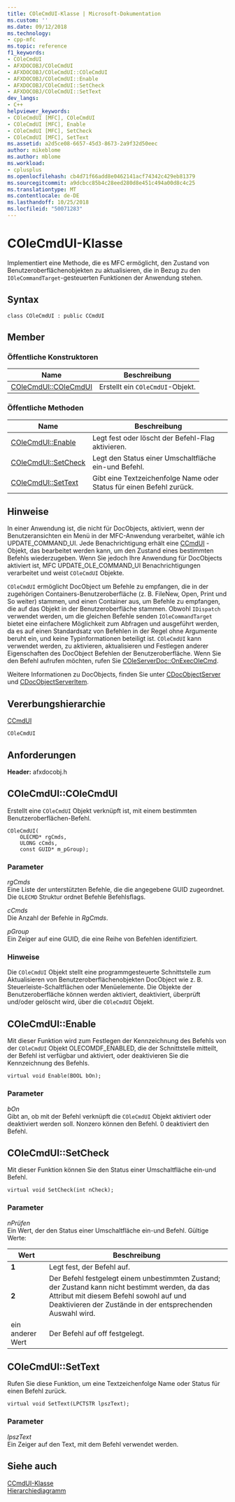 ```yaml
---
title: COleCmdUI-Klasse | Microsoft-Dokumentation
ms.custom: ''
ms.date: 09/12/2018
ms.technology:
- cpp-mfc
ms.topic: reference
f1_keywords:
- COleCmdUI
- AFXDOCOBJ/COleCmdUI
- AFXDOCOBJ/COleCmdUI::COleCmdUI
- AFXDOCOBJ/COleCmdUI::Enable
- AFXDOCOBJ/COleCmdUI::SetCheck
- AFXDOCOBJ/COleCmdUI::SetText
dev_langs:
- C++
helpviewer_keywords:
- COleCmdUI [MFC], COleCmdUI
- COleCmdUI [MFC], Enable
- COleCmdUI [MFC], SetCheck
- COleCmdUI [MFC], SetText
ms.assetid: a2d5ce08-6657-45d3-8673-2a9f32d50eec
author: mikeblome
ms.author: mblome
ms.workload:
- cplusplus
ms.openlocfilehash: cb4d71f66add8e0462141acf74342c429eb81379
ms.sourcegitcommit: a9dcbcc85b4c28eed280d8e451c494a00d8c4c25
ms.translationtype: MT
ms.contentlocale: de-DE
ms.lasthandoff: 10/25/2018
ms.locfileid: "50071283"
---
```

# <a name="colecmdui-class"></a>COleCmdUI-Klasse

Implementiert eine Methode, die es MFC ermöglicht, den Zustand von Benutzeroberflächenobjekten zu aktualisieren, die in Bezug zu den `IOleCommandTarget`-gesteuerten Funktionen der Anwendung stehen.

## <a name="syntax"></a>Syntax

```
class COleCmdUI : public CCmdUI
```

## <a name="members"></a>Member

### <a name="public-constructors"></a>Öffentliche Konstruktoren

|Name|Beschreibung|
|----------|-----------------|
|[COleCmdUI::COleCmdUI](#colecmdui)|Erstellt ein `COleCmdUI`-Objekt.|

### <a name="public-methods"></a>Öffentliche Methoden

|Name|Beschreibung|
|----------|-----------------|
|[COleCmdUI::Enable](#enable)|Legt fest oder löscht der Befehl-Flag aktivieren.|
|[COleCmdUI::SetCheck](#setcheck)|Legt den Status einer Umschaltfläche ein-und Befehl.|
|[COleCmdUI::SetText](#settext)|Gibt eine Textzeichenfolge Name oder Status für einen Befehl zurück.|

## <a name="remarks"></a>Hinweise

In einer Anwendung ist, die nicht für DocObjects, aktiviert, wenn der Benutzeransichten ein Menü in der MFC-Anwendung verarbeitet, wähle ich UPDATE_COMMAND_UI. Jede Benachrichtigung erhält eine [CCmdUI](../../mfc/reference/ccmdui-class.md) -Objekt, das bearbeitet werden kann, um den Zustand eines bestimmten Befehls wiederzugeben. Wenn Sie jedoch Ihre Anwendung für DocObjects aktiviert ist, MFC UPDATE_OLE_COMMAND_UI Benachrichtigungen verarbeitet und weist `COleCmdUI` Objekte.

`COleCmdUI` ermöglicht DocObject um Befehle zu empfangen, die in der zugehörigen Containers-Benutzeroberfläche (z. B. FileNew, Open, Print und So weiter) stammen, und einen Container aus, um Befehle zu empfangen, die auf das Objekt in der Benutzeroberfläche stammen. Obwohl `IDispatch` verwendet werden, um die gleichen Befehle senden `IOleCommandTarget` bietet eine einfachere Möglichkeit zum Abfragen und ausgeführt werden, da es auf einen Standardsatz von Befehlen in der Regel ohne Argumente beruht ein, und keine Typinformationen beteiligt ist. `COleCmdUI` kann verwendet werden, zu aktivieren, aktualisieren und Festlegen anderer Eigenschaften des DocObject Befehlen der Benutzeroberfläche. Wenn Sie den Befehl aufrufen möchten, rufen Sie [COleServerDoc::OnExecOleCmd](../../mfc/reference/coleserverdoc-class.md#onexecolecmd).

Weitere Informationen zu DocObjects, finden Sie unter [CDocObjectServer](../../mfc/reference/cdocobjectserver-class.md) und [CDocObjectServerItem](../../mfc/reference/cdocobjectserveritem-class.md).

## <a name="inheritance-hierarchy"></a>Vererbungshierarchie

[CCmdUI](../../mfc/reference/ccmdui-class.md)

`COleCmdUI`

## <a name="requirements"></a>Anforderungen

**Header:** afxdocobj.h

##  <a name="colecmdui"></a>  COleCmdUI::COleCmdUI

Erstellt eine `COleCmdUI` Objekt verknüpft ist, mit einem bestimmten Benutzeroberflächen-Befehl.

```
COleCmdUI(
    OLECMD* rgCmds,
    ULONG cCmds,
    const GUID* m_pGroup);
```

### <a name="parameters"></a>Parameter

*rgCmds*<br/>
Eine Liste der unterstützten Befehle, die die angegebene GUID zugeordnet. Die `OLECMD` Struktur ordnet Befehle Befehlsflags.

*cCmds*<br/>
Die Anzahl der Befehle in *RgCmds*.

*pGroup*<br/>
Ein Zeiger auf eine GUID, die eine Reihe von Befehlen identifiziert.

### <a name="remarks"></a>Hinweise

Die `COleCmdUI` Objekt stellt eine programmgesteuerte Schnittstelle zum Aktualisieren von Benutzeroberflächenobjekten DocObject wie z. B. Steuerleiste-Schaltflächen oder Menüelemente. Die Objekte der Benutzeroberfläche können werden aktiviert, deaktiviert, überprüft und/oder gelöscht wird, über die `COleCmdUI` Objekt.

##  <a name="enable"></a>  COleCmdUI::Enable

Mit dieser Funktion wird zum Festlegen der Kennzeichnung des Befehls von der `COleCmdUI` Objekt OLECOMDF_ENABLED, die der Schnittstelle mitteilt, der Befehl ist verfügbar und aktiviert, oder deaktivieren Sie die Kennzeichnung des Befehls.

```
virtual void Enable(BOOL bOn);
```

### <a name="parameters"></a>Parameter

*bOn*<br/>
Gibt an, ob mit der Befehl verknüpft die `COleCmdUI` Objekt aktiviert oder deaktiviert werden soll. Nonzero können den Befehl. 0 deaktiviert den Befehl.

##  <a name="setcheck"></a>  COleCmdUI::SetCheck

Mit dieser Funktion können Sie den Status einer Umschaltfläche ein-und Befehl.

```
virtual void SetCheck(int nCheck);
```

### <a name="parameters"></a>Parameter

*nPrüfen*<br/>
Ein Wert, der den Status einer Umschaltfläche ein-und Befehl. Gültige Werte:

|Wert|Beschreibung|
|-----------|-----------------|
|**1**|Legt fest, der Befehl auf.|
|**2**|Der Befehl festgelegt einem unbestimmten Zustand; der Zustand kann nicht bestimmt werden, da das Attribut mit diesem Befehl sowohl auf und Deaktivieren der Zustände in der entsprechenden Auswahl wird.|
|ein anderer Wert|Der Befehl auf off festgelegt.|

##  <a name="settext"></a>  COleCmdUI::SetText

Rufen Sie diese Funktion, um eine Textzeichenfolge Name oder Status für einen Befehl zurück.

```
virtual void SetText(LPCTSTR lpszText);
```

### <a name="parameters"></a>Parameter

*lpszText*<br/>
Ein Zeiger auf den Text, mit dem Befehl verwendet werden.

## <a name="see-also"></a>Siehe auch

[CCmdUI-Klasse](../../mfc/reference/ccmdui-class.md)<br/>
[Hierarchiediagramm](../../mfc/hierarchy-chart.md)

